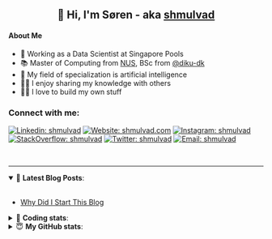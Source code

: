<h2 align="center">
	👋 Hi, I'm Søren - aka <a href="https://shmulvad.com">shmulvad</a>
</h2>

#### About Me
- 🤖 Working as a Data Scientist at Singapore Pools
- 📚 Master of Computing from [NUS], BSc from [@diku-dk]
- 🧠 My field of specialization is artificial intelligence
- 👨‍🏫 I enjoy sharing my knowledge with others
- 👨‍💻 I love to build my own stuff

### Connect with me:

[![Linkedin: shmulvad](https://img.shields.io/badge/shmulvad-blue?style=flat&logo=Linkedin&logoColor=white)][linkedin]
[![Website: shmulvad.com](https://img.shields.io/badge/shmulvad.com-47CCCC?&style=flat&logo=Google-Chrome&logoColor=white)][website]
[![Instagram: shmulvad](https://img.shields.io/badge/-@shmulvad-purple?style=flat&logo=Instagram&logoColor=white)][instagram]
[![StackOverflow: shmulvad](https://img.shields.io/badge/shmulvad-FE7A16?style=flat&logo=stack-overflow&logoColor=white)][stackOverflow]
[![Twitter: shmulvad](https://img.shields.io/badge/@shmulvad-1ca0f1?style=flat&logo=twitter&logoColor=white)][twitter]
[![Email: shmulvad](https://img.shields.io/badge/shmulvad-D14836?style=flat&logo=gmail&logoColor=white)][mail]

<br />

---

<details open>
 <summary>📕 <b>Latest Blog Posts</b>: </summary>

<br>

<!-- BLOG-POST-LIST:START -->
- [Why Did I Start This Blog](https://shmulvad.com/blog/why-did-start-this-blog)
<!-- BLOG-POST-LIST:END -->

</details>

<!-- --- -->

<details>
 <summary>🤖 <b>Coding stats</b>: </summary>

<br>

NOTE: Doesn't track coding at work or work done in environments such as Jupyter Notebooks.

<!--START_SECTION:waka-->
![Code Time](http://img.shields.io/badge/Code%20Time-2%2C537%20hrs%2014%20mins-blue)

**I'm a Night 🦉** 

```text
🌞 Morning                471 commits         ██░░░░░░░░░░░░░░░░░░░░░░░   08.63 % 
🌆 Daytime                1476 commits        ███████░░░░░░░░░░░░░░░░░░   27.06 % 
🌃 Evening                2157 commits        ██████████░░░░░░░░░░░░░░░   39.54 % 
🌙 Night                  1351 commits        ██████░░░░░░░░░░░░░░░░░░░   24.77 % 
```


📊 **This Week I Spent My Time On** 

```text
💬 Programming Languages: 
Python                   19 hrs 7 mins       ██████████████░░░░░░░░░░░   57.81 % 
Other                    8 hrs 19 mins       ██████░░░░░░░░░░░░░░░░░░░   25.14 % 
YAML                     3 hrs 5 mins        ██░░░░░░░░░░░░░░░░░░░░░░░   09.36 % 
TypeScript               34 mins             ░░░░░░░░░░░░░░░░░░░░░░░░░   01.72 % 
HTML                     32 mins             ░░░░░░░░░░░░░░░░░░░░░░░░░   01.63 % 

🔥 Editors: 
VS Code                  24 hrs 42 mins      ███████████████████░░░░░░   74.68 % 
Zsh                      8 hrs 17 mins       ██████░░░░░░░░░░░░░░░░░░░   25.07 % 
Sublime Text             4 mins              ░░░░░░░░░░░░░░░░░░░░░░░░░   00.24 % 

🐱‍💻 Projects: 
overvaagning-admin       22 hrs 57 mins      █████████████████░░░░░░░░   69.36 % 
km24-core                7 hrs 39 mins       ██████░░░░░░░░░░░░░░░░░░░   23.12 % 
sitesentinel_manager     2 hrs 24 mins       ██░░░░░░░░░░░░░░░░░░░░░░░   07.27 % 
hit-locator              2 mins              ░░░░░░░░░░░░░░░░░░░░░░░░░   00.15 % 
sitesentinel             0 secs              ░░░░░░░░░░░░░░░░░░░░░░░░░   00.05 % 
```


 Last Updated on 27/05/2024 18:41:25 UTC
<!--END_SECTION:waka-->

</details>

<!-- --- -->

<details>
 <summary>😇 <b>My GitHub stats</b>: </summary>

<br>

<img align="left" alt="shmulvad's Github Stats" src="https://github-readme-stats.vercel.app/api?username=shmulvad&show_icons=true&hide_border=true" />

</details>



[website]: https://shmulvad.com
[twitter]: https://twitter.com/shmulvad
[linkedin]: https://linkedin.com/in/shmulvad
[instagram]: https://instagram.com/shmulvad
[stackOverflow]: https://stackoverflow.com/users/9248793/shmulvad
[mail]: mailto:shmulvad@gmail.com
[@diku-dk]: https://github.com/diku-dk
[github]: https://github.com/shmulvad
[NUS]: https://www.nus.edu.sg